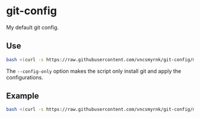 # git-config

My default git config.

## Use

```bash
bash <(curl -s https://raw.githubusercontent.com/vncsmyrnk/git-config/main/install-apt.sh) $NAME $EMAIL
```

The `--config-only` option makes the script only install git and apply the configurations.

## Example

```bash
bash <(curl -s https://raw.githubusercontent.com/vncsmyrnk/git-config/main/install-apt.sh) "John Doe" john@example.com
```
